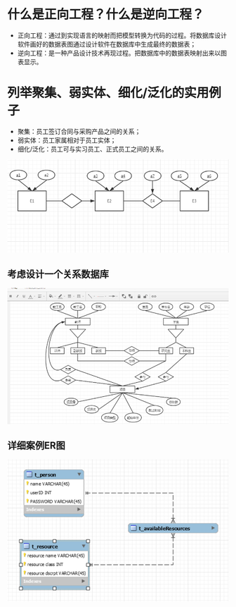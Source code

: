 
# 什么是正向工程？什么是逆向工程？

* 正向工程：通过到实现语言的映射而把模型转换为代码的过程。将数据库设计软件画好的数据表图通过设计软件在数据库中生成最终的数据表；
* 逆向工程：是一种产品设计技术再现过程。把数据库中的数据表映射出来以图表显示。

# 列举聚集、弱实体、细化/泛化的实用例子

* 聚集：员工签订合同与采购产品之间的关系；
* 弱实体：员工家属相对于员工实体；
* 细化/泛化：员工可与实习员工、正式员工之间的关系。

![image](https://github.com/Willhelmina/The-Principals-of-Database/blob/master/Lesson%2002/%E9%A2%98%E7%9B%AE%E4%B8%80.PNG)

## 考虑设计一个关系数据库

![image](https://github.com/Willhelmina/The-Principals-of-Database/blob/master/Lesson%2002/%E9%A2%98%E7%9B%AE%E4%BA%8C.PNG)

## 详细案例ER图

![image](https://github.com/Willhelmina/The-Principals-of-Database/blob/master/Lesson%2002/%E9%A2%98%E7%9B%AE%E4%B8%89.PNG)
